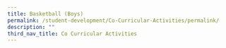 ```yaml
---
title: Basketball (Boys)
permalink: /student-development/Co-Curricular-Activities/permalink/
description: ""
third_nav_title: Co Curricular Activities
---
```

